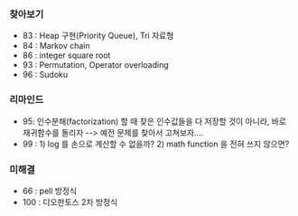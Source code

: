 ### 찾아보기
- 83 : Heap 구현(Priority Queue), Tri 자료형
- 84 : Markov chain
- 86 : integer square root 
- 93 : Permutation, Operator overloading
- 96 : Sudoku

### 리마인드 
- 95: 인수분해(factorization) 할 때 찾은 인수값들을 다 저장할 것이 아니라, 바로 재귀함수를 돌리자
  --> 예전 문제를 찾아서 고쳐보자....
- 99 : 1) log 를 손으로 계산할 수 없을까? 
       2) math function 을 전혀 쓰지 않으면?

### 미해결 
- 66 : pell 방정식
- 100 : 디오판토스 2차 방정식
